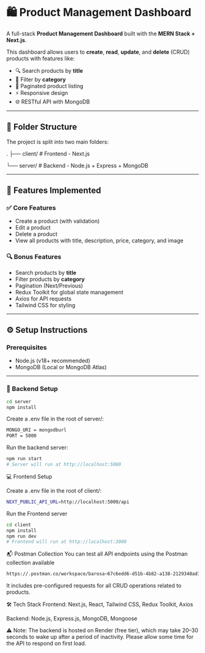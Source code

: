 
# 🛍️ Product Management Dashboard

A full-stack **Product Management Dashboard** built with the **MERN Stack + Next.js**.

This dashboard allows users to **create**, **read**, **update**, and **delete** (CRUD) products with features like:

- 🔍 Search products by **title**
- 🧠 Filter by **category**
- 📄 Paginated product listing
- ⚡ Responsive design
- 🌐 RESTful API with MongoDB

---

## 📁 Folder Structure

The project is split into two main folders:

.
├── client/ # Frontend - Next.js 

└── server/ # Backend - Node.js + Express + MongoDB



---

## 🚀 Features Implemented

### ✅ Core Features
- Create a product (with validation)
- Edit a product
- Delete a product
- View all products with title, description, price, category, and image

### 🔍 Bonus Features
- Search products by **title**
- Filter products by **category**
- Pagination (Next/Previous)
- Redux Toolkit for global state management
- Axios for API requests
- Tailwind CSS for styling

---

## ⚙️ Setup Instructions

### Prerequisites
- Node.js (v18+ recommended)
- MongoDB (Local or MongoDB Atlas)

---

### 🔧 Backend Setup

```bash
cd server
npm install

```
Create a .env file in the root of server/:
```bash
MONGO_URI = mongodburl
PORT = 5000
```

Run the backend server:
```bash
npm run start
# Server will run at http://localhost:5000
```

💻 Frontend Setup

Create a .env file in the root of client/:
```bash
NEXT_PUBLIC_API_URL=http://localhost:5000/api
```


Run the Frontend server
```bash
cd client
npm install
npm run dev
# Frontend will run at http://localhost:3000
```

📬 Postman Collection
You can test all API endpoints using the Postman collection available 
```bash
https://.postman.co/workspace/barosa~67c6edd6-d51b-4b82-a138-2129340ad1d3/collection/33812661-194f3ac9-1fad-453c-81fa-e006b84118d3?action=share&creator=33812661&active-environment=33812661-b362c96a-24fd-476f-a3a8-52244eb90916
```
It includes pre-configured requests for all CRUD operations related to products.




🛠️ Tech Stack
Frontend: Next.js, React, Tailwind CSS, Redux Toolkit, Axios

Backend: Node.js, Express.js, MongoDB, Mongoose



⚠️ Note:
The backend is hosted on Render (free tier), which may take 20–30 seconds to wake up after a period of inactivity. Please allow some time for the API to respond on first load.
